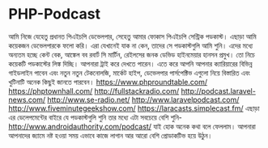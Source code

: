 # PHP-Podcast

 আমি নিজে যেহেতু প্রধানত পিএইচপি ডেভেলপার, সেহেতু আমার ফোকাস পিএইচপি সেন্ট্রিক পডকাস্ট। এছাড়া আমি কয়েকজন ডেভেলপারকে ফলো করি। এরা যেখানেই যাক না কেন, তাদের সে পডকাস্টগুলি আমি শুনি। এদের মধ্যে অন্যতম হচ্ছে কেন্ট বেক, আঙ্কেল বব রবার্ট সি মার্টিন, রেইলসের জনক ডেভিড হাইনমেয়ার হানসন প্রমুখ। তো নিচে কয়েকটি পডকাস্টের লিঙ্ক দিচ্ছি। আপনারা ট্রাই করে দেখতে পারেন। এতে করে আপনি আপনার ক্যারিয়ারের বিভিন্ন গাইডলাইন পাবেন এবং নতুন নতুন টেকনোলজি, মার্কেট হাইপ, ডেভেলপার পার্সপেক্টিভ এগুলো নিয়ে বিস্তারিত এবং খুটিনাটি অনেক কিছুই জানতে পারবেন।
https://www.phproundtable.com/
https://phptownhall.com/
http://fullstackradio.com/
http://podcast.laravel-news.com/
http://www.se-radio.net/
http://www.laravelpodcast.com/
http://www.fiveminutegeekshow.com/
https://laracasts.simplecast.fm/
এছাড়া এর ডেলেপমেন্টের বাইরে যে পডকাস্টগুলি শুনি তার মধ্যে এটা সবচেয়ে বেশি শুনি-
http://www.androidauthority.com/podcast/
যাই হোক অনেক কথা বলে ফেললাম। আপনারা আপনাদের জ্যামে নষ্ট হওয়া সময় এভাবে কাজে লাগান আর আরো বেশি প্রোডাকটিভ হয়ে উঠুন।
